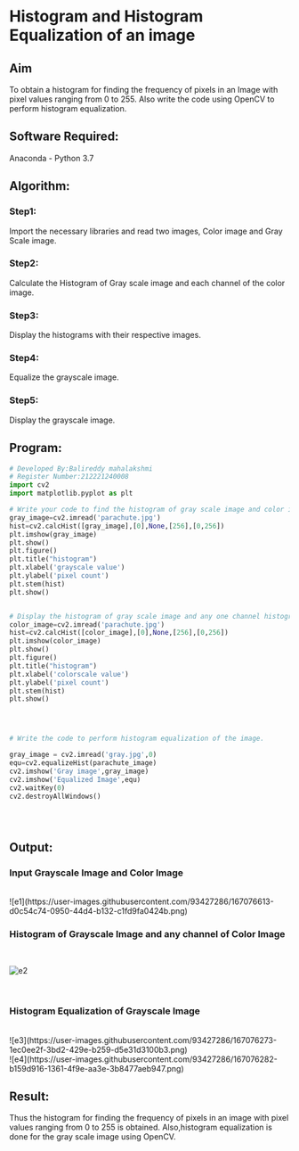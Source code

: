 # Histogram and Histogram Equalization of an image
## Aim
To obtain a histogram for finding the frequency of pixels in an Image with pixel values ranging from 0 to 255. Also write the code using OpenCV to perform histogram equalization.

## Software Required:
Anaconda - Python 3.7

## Algorithm:
### Step1:
Import the necessary libraries and read two images, Color image and Gray Scale image.
<br>

### Step2:
Calculate the Histogram of Gray scale image and each channel of the color image.
<br>

### Step3:
Display the histograms with their respective images.
<br>

### Step4:
Equalize the grayscale image.
<br>

### Step5:
Display the grayscale image.
<br>

## Program:
```python
# Developed By:Balireddy mahalakshmi
# Register Number:212221240008
import cv2
import matplotlib.pyplot as plt

# Write your code to find the histogram of gray scale image and color image channels.
gray_image=cv2.imread('parachute.jpg')
hist=cv2.calcHist([gray_image],[0],None,[256],[0,256])
plt.imshow(gray_image)
plt.show()
plt.figure()
plt.title("histogram")
plt.xlabel('grayscale value')
plt.ylabel('pixel count')
plt.stem(hist)
plt.show()


# Display the histogram of gray scale image and any one channel histogram from color image
color_image=cv2.imread('parachute.jpg')
hist=cv2.calcHist([color_image],[0],None,[256],[0,256])
plt.imshow(color_image)
plt.show()
plt.figure()
plt.title("histogram")
plt.xlabel('colorscale value')
plt.ylabel('pixel count')
plt.stem(hist)
plt.show()




# Write the code to perform histogram equalization of the image. 

gray_image = cv2.imread('gray.jpg',0)
equ=cv2.equalizeHist(parachute_image)
cv2.imshow('Gray image',gray_image)
cv2.imshow('Equalized Image',equ)
cv2.waitKey(0)
cv2.destroyAllWindows()





```
## Output:
### Input Grayscale Image and Color Image
<br>
![e1](https://user-images.githubusercontent.com/93427286/167076613-d0c54c74-0950-44d4-b132-c1fd9fa0424b.png)
<br>



### Histogram of Grayscale Image and any channel of Color Image
<br>


![e2](https://user-images.githubusercontent.com/93427286/167076247-2836e37c-e79f-4518-a01f-6568f497a588.png)

<br>

### Histogram Equalization of Grayscale Image
<br>
![e3](https://user-images.githubusercontent.com/93427286/167076273-1ec0ee2f-3bd2-429e-b259-d5e31d3100b3.png)
<br>
![e4](https://user-images.githubusercontent.com/93427286/167076282-b159d916-1361-4f9e-aa3e-3b8477aeb947.png)
<br>

## Result: 
Thus the histogram for finding the frequency of pixels in an image with pixel values ranging from 0 to 255 is obtained. Also,histogram equalization is done for the gray scale image using OpenCV.
